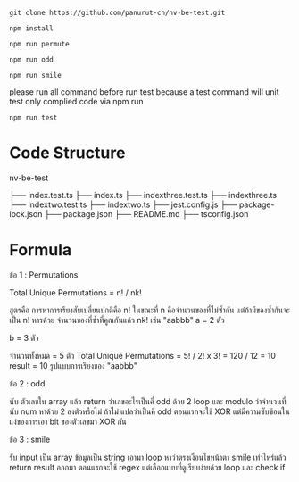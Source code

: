 `git clone https://github.com/panurut-ch/nv-be-test.git`

`npm install`

`npm run permute`

`npm run odd`

`npm run smile
`

please run all command before run test because a test command will unit test only complied code via npm run

`npm run test`


# Code Structure

nv-be-test

├── index.test.ts
├── index.ts
├── indexthree.test.ts
├── indexthree.ts
├── indextwo.test.ts
├── indextwo.ts
├── jest.config.js
├── package-lock.json
├── package.json
├── README.md
├── tsconfig.json

# Formula

ข้อ 1 : Permutations

Total Unique Permutations =  n! / nk!

สูตรคือ การหาการเรียงสับเปลี่ยนปกติคือ n! ในขณะที่ n คือจำนวนของที่ไม่ซ้ำกัน
แต่ถ้ามีของซ้ำกันจะเป็น n! หารด้วย จำนวนของที่ซ้ำที่คูณกันแล้ว nk!
เช่น "aabbb"
a = 2 ตัว

b = 3 ตัว

จำนวนทั้งหมด = 5 ตัว
Total Unique Permutations = 5! / 2! x 3!
= 120 / 12 = 10
result = 10 รูปแบบการเรียงของ "aabbb"


ข้อ 2 : odd

นับ ตัวเลขใน array แล้ว return ว่าเลขอะไรเป็นคี่ odd ด้วย 2 loop และ modulo
ว่าจำนวนที่นับ num หาด้วย 2 ลงตัวหรือไม่ ถ้าไม่ แปลว่าเป็นคี่ odd
ตอนแรกจะใช้ XOR แต่มีความซับซ้อนในแง่ของการเอา bit ของตัวเลขมา XOR กัน


ข้อ 3 : smile

รับ input เป็น array ข้อมูลเป็น string เอามา loop หาว่าตรงเงื่อนไขหน้าตา smile เท่าไหร่แล้ว
return result ออกมา
ตอนแรกจะใช้ regex แต่เลือกแบบที่ดูเรียบง่ายด้วย loop และ check if
